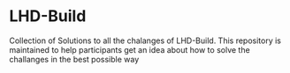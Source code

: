 # LHD-Build
Collection of Solutions to all the chalanges of LHD-Build. This repository is maintained to help participants get an idea about how to solve the challanges in the best possible way
